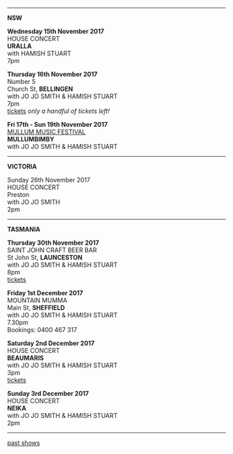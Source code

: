 * * * * *

**NSW**

**Wednesday 15th November 2017**\
HOUSE CONCERT\
**URALLA**\
with HAMISH STUART\
7pm

**Thursday 16th November 2017**\
Number 5\
Church St, **BELLINGEN**\
with JO JO SMITH & HAMISH STUART\
7pm\
[tickets](https://www.trybooking.com/ROUI)
*only a handful of tickets left!*  

**Fri 17th - Sun 19th November 2017**\
[MULLUM MUSIC FESTIVAL](http://www.mullummusicfestival.com)\
**MULLUMBIMBY**\
with JO JO SMITH & HAMISH STUART

* * * * *

**VICTORIA**

Sunday 26th November 2017\
HOUSE CONCERT\
Preston\
with JO JO SMITH\
2pm

* * * * *

**TASMANIA**

**Thursday 30th November 2017**\
SAINT JOHN CRAFT BEER BAR\
St John St, **LAUNCESTON**\
with JO JO SMITH & HAMISH STUART\
8pm\
[tickets](https://www.trybooking.com/QVMX)

**Friday 1st December 2017**\
MOUNTAIN MUMMA\
Main St, **SHEFFIELD**\
with JO JO SMITH & HAMISH STUART\
7.30pm\
Bookings: 0400 467 317

**Saturday 2nd December 2017**\
HOUSE CONCERT\
**BEAUMARIS**\
with JO JO SMITH & HAMISH STUART\
3pm\
[tickets](https://www.trybooking.com/SZCE)

**Sunday 3rd December 2017**\
HOUSE CONCERT\
**NEIKA**\
with JO JO SMITH & HAMISH STUART\
2pm

* * * * *

[past shows](?p=shows/archive/)